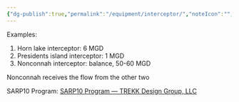 ```yaml
---
{"dg-publish":true,"permalink":"/equipment/interceptor/","noteIcon":"","created":"2025-05-20T09:18:16.100-05:00"}
---
```



Examples:
1. Horn lake interceptor: 6 MGD
2. Presidents island interceptor: 1 MGD
3. Nonconnah interceptor: balance, 50-60 MGD

Nonconnah receives the flow from the other two


SARP10 Program: [SARP10 Program — TREKK Design Group, LLC](https://www.trekkllc.com/projects/sarp10-program)
